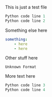 This is just a test file

```python
Python code line 1
Python code line 2
```

Something else here
```yaml
something:
    - here
    - here
```

Other stuff here
```
Unknown Format
```

More text here
```python
Python code line 3
Python code line 4
```
